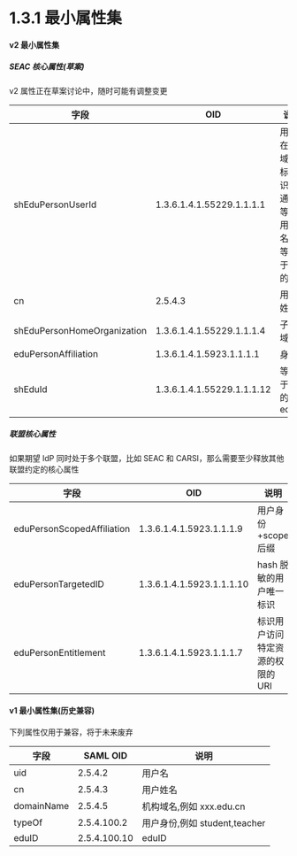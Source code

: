 # 1.3.1 最小属性集

#### v2 最小属性集
##### SEAC 核心属性(草案)
v2 属性正在草案讨论中，随时可能有调整变更

|字段|OID|说明|来源|
|--|--|--|--|
|shEduPersonUserId|1.3.6.1.4.1.55229.1.1.1.1|用户在子域的标识，通常等于用户名，等效于 v1 的 uid|SEAC|
|cn|2.5.4.3|用户姓名|[eduPerson](https://wiki.refeds.org/display/STAN/eduPerson)，[RFC4519](https://tools.ietf.org/html/rfc4519)|
|shEduPersonHomeOrganization|1.3.6.1.4.1.55229.1.1.1.4|子域域名|SEAC|
|eduPersonAffiliation|1.3.6.1.4.1.5923.1.1.1.1|身份|[eduPerson](https://wiki.refeds.org/display/STAN/eduPerson)|	
|shEduId|1.3.6.1.4.1.55229.1.1.1.12|等效于 v1 的 eduID|SEAC|

##### 联盟核心属性
如果期望 IdP 同时处于多个联盟，比如 SEAC 和 CARSI，那么需要至少释放其他联盟约定的核心属性

|字段|OID|说明|来源|
|--|--|--|--|
|eduPersonScopedAffiliation|1.3.6.1.4.1.5923.1.1.1.9|用户身份+scope 后缀|[eduPerson](https://wiki.refeds.org/display/STAN/eduPerson)|	
|eduPersonTargetedID|1.3.6.1.4.1.5923.1.1.1.10|hash 脱敏的用户唯一标识|[eduPerson](https://wiki.refeds.org/display/STAN/eduPerson)|
|eduPersonEntitlement|1.3.6.1.4.1.5923.1.1.1.7|标识用户访问特定资源的权限的URI|[eduPerson](https://wiki.refeds.org/display/STAN/eduPerson)|



#### v1 最小属性集(历史兼容)
下列属性仅用于兼容，将于未来废弃

|字段|SAML OID|说明|
|--|--|--|
|uid|2.5.4.2|用户名|
|cn|2.5.4.3|用户姓名|
|domainName|2.5.4.5|机构域名,例如 xxx.edu.cn|
|typeOf|2.5.4.100.2|用户身份,例如 student,teacher|
|eduID|2.5.4.100.10|eduID|
